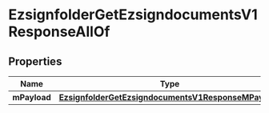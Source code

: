

# EzsignfolderGetEzsigndocumentsV1ResponseAllOf


## Properties

Name | Type | Description | Notes
------------ | ------------- | ------------- | -------------
**mPayload** | [**EzsignfolderGetEzsigndocumentsV1ResponseMPayload**](EzsignfolderGetEzsigndocumentsV1ResponseMPayload.md) |  | 



